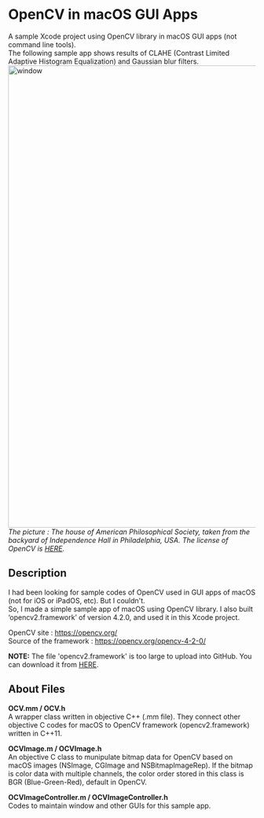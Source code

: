 # OpenCV in macOS GUI Apps
A sample Xcode project using OpenCV library in macOS GUI apps (not command line tools).  
The following sample app shows results of CLAHE (Contrast Limited Adaptive Histogram Equalization) and Gaussian blur filters.  
<img width="940" alt="window" src="https://user-images.githubusercontent.com/52600509/71859174-4b9d9b00-3131-11ea-816e-ae7cf78d976b.png">  
*The picture : The house of American Philosophical Society, taken from the backyard of Independence Hall in Philadelphia, USA.*
*The license of OpenCV is [HERE](https://github.com/tkshirakawa/OpenCV_in_macOS/blob/master/LICENSE%20of%20OpenCV).*
  
  
  
## Description
I had been looking for sample codes of OpenCV used in GUI apps of macOS (not for iOS or iPadOS, etc). But I couldn't.  
So, I made a simple sample app of macOS using OpenCV library. I also built ‘opencv2.framework’ of version 4.2.0, and used it in this Xcode project.  
  
OpenCV site : <https://opencv.org/>  
Source of the framework : <https://opencv.org/opencv-4-2-0/>  
  
**NOTE:** The file 'opencv2.framework' is too large to upload into GitHub. You can download it from [HERE](https://www.icloud.com/iclouddrive/0l0nK8HIE8oXmQdRe_C1KyuaQ#opencv2.framework).  
  
  
  
## About Files
**OCV.mm / OCV.h**  
A wrapper class written in objective C++ (.mm file). They connect other objective C codes for macOS to OpenCV framework (opencv2.framework) written in C++11.  
  
**OCVImage.m / OCVImage.h**  
An objective C class to munipulate bitmap data for OpenCV based on macOS images (NSImage, CGImage and NSBitmapImageRep). If the bitmap is color data with multiple channels, the color order stored in this class is BGR (Blue-Green-Red), default in OpenCV.  
  
**OCVImageController.m / OCVImageController.h**  
Codes to maintain window and other GUIs for this sample app.  
  
